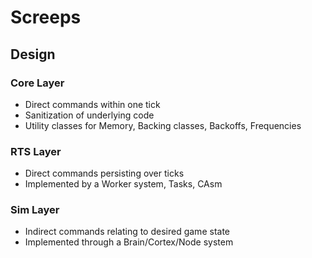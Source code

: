 # Screeps

## Design

### Core Layer

- Direct commands within one tick
- Sanitization of underlying code
- Utility classes for Memory, Backing classes, Backoffs, Frequencies

### RTS Layer

- Direct commands persisting over ticks
- Implemented by a Worker system, Tasks, CAsm

### Sim Layer

- Indirect commands relating to desired game state
- Implemented through a Brain/Cortex/Node system


